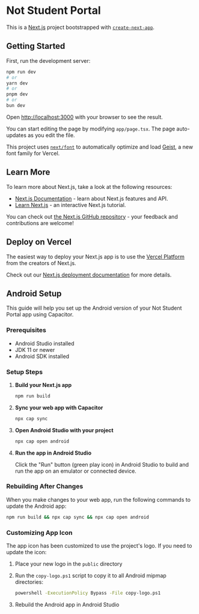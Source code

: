 # Not Student Portal

This is a [Next.js](https://nextjs.org) project bootstrapped with [`create-next-app`](https://nextjs.org/docs/app/api-reference/cli/create-next-app).

## Getting Started

First, run the development server:

```bash
npm run dev
# or
yarn dev
# or
pnpm dev
# or
bun dev
```

Open [http://localhost:3000](http://localhost:3000) with your browser to see the result.

You can start editing the page by modifying `app/page.tsx`. The page auto-updates as you edit the file.

This project uses [`next/font`](https://nextjs.org/docs/app/building-your-application/optimizing/fonts) to automatically optimize and load [Geist](https://vercel.com/font), a new font family for Vercel.

## Learn More

To learn more about Next.js, take a look at the following resources:

- [Next.js Documentation](https://nextjs.org/docs) - learn about Next.js features and API.
- [Learn Next.js](https://nextjs.org/learn) - an interactive Next.js tutorial.

You can check out [the Next.js GitHub repository](https://github.com/vercel/next.js) - your feedback and contributions are welcome!

## Deploy on Vercel

The easiest way to deploy your Next.js app is to use the [Vercel Platform](https://vercel.com/new?utm_medium=default-template&filter=next.js&utm_source=create-next-app&utm_campaign=create-next-app-readme) from the creators of Next.js.

Check out our [Next.js deployment documentation](https://nextjs.org/docs/app/building-your-application/deploying) for more details.

## Android Setup

This guide will help you set up the Android version of your Not Student Portal app using Capacitor.

### Prerequisites

- Android Studio installed
- JDK 11 or newer
- Android SDK installed

### Setup Steps

1. **Build your Next.js app**

   ```bash
   npm run build
   ```

2. **Sync your web app with Capacitor**

   ```bash
   npx cap sync
   ```

3. **Open Android Studio with your project**

   ```bash
   npx cap open android
   ```

4. **Run the app in Android Studio**

   Click the "Run" button (green play icon) in Android Studio to build and run the app on an emulator or connected device.

### Rebuilding After Changes

When you make changes to your web app, run the following commands to update the Android app:

```bash
npm run build && npx cap sync && npx cap open android
```

### Customizing App Icon

The app icon has been customized to use the project's logo. If you need to update the icon:

1. Place your new logo in the `public` directory
2. Run the `copy-logo.ps1` script to copy it to all Android mipmap directories:

   ```bash
   powershell -ExecutionPolicy Bypass -File copy-logo.ps1
   ```

3. Rebuild the Android app in Android Studio
